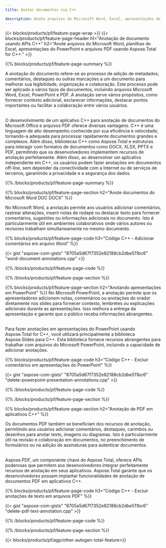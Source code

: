 ```yaml
---
title: Anotar documentos via C++ 

description: Anote arquivos do Microsoft Word, Excel, apresentações do PowerPoint e arquivos PDF por meio do seu aplicativo C++. Gerencie anotações com facilidade.
---
```


{{< blocks/products/pf/feature-page-wrap >}}
{{< blocks/products/pf/feature-page-header h1="Anotação de documento usando APIs C++" h2="Anote arquivos do Microsoft Word, planilhas do Excel, apresentações do PowerPoint e arquivos PDF usando Aspose.Total for C++." >}}

{{% blocks/products/pf/feature-page-summary %}}


A anotação do documento refere-se ao processo de adição de metadados, comentários, destaques ou outras marcações a um documento para melhorar sua legibilidade, organização e colaboração. Este processo pode ser aplicado a vários tipos de documentos, incluindo arquivos Microsoft Word, Excel, PowerPoint e PDF. A anotação serve vários propósitos, como fornecer contexto adicional, esclarecer informações, destacar pontos importantes ou facilitar a colaboração entre vários usuários. <br /><br />

O desenvolvimento de um aplicativo C++ para anotação de documentos do Microsoft Office e arquivos PDF oferece diversas vantagens. C++ é uma linguagem de alto desempenho conhecida por sua eficiência e velocidade, tornando-a adequada para processar rapidamente documentos grandes e complexos. Além disso, bibliotecas C++ como Aspose.Total e estruturas para interagir com formatos de documentos como DOCX, XLSX, PPTX e PDF, permitindo que os desenvolvedores implementem recursos de anotação perfeitamente. Além disso, ao desenvolver um aplicativo independente em C++, os usuários podem fazer anotações em documentos off-line, sem depender da conectividade com a Internet ou de serviços de terceiros, garantindo a privacidade e a segurança dos dados. 

{{% /blocks/products/pf/feature-page-summary  %}}

{{% blocks/products/pf/feature-page-section  h2="Anote documentos do Microsoft Word DOC DOCX" %}}

No Microsoft Word, a anotação permite aos usuários adicionar comentários, rastrear alterações, inserir notas de rodapé ou destacar texto para fornecer comentários, sugestões ou informações adicionais no documento. Isto é particularmente útil em ambientes colaborativos onde vários autores ou revisores trabalham simultaneamente no mesmo documento.

{{% blocks/products/pf/feature-page-code h3="Código C++ - Adicionar comentários em arquivo Word" %}}

{{< gist "aspose-com-gists" "8705a5d67f7352e82188cb2dbe511bc6" "word-document-annotations.cpp" >}}

{{% /blocks/products/pf/feature-page-code  %}}


{{% /blocks/products/pf/feature-page-section %}}

{{% blocks/products/pf/feature-page-section  h2="Anotando apresentações em PowerPoint" %}}
No Microsoft PowerPoint, a anotação permite que os apresentadores adicionem notas, comentários ou anotações do orador diretamente nos slides para fornecer contexto, lembretes ou explicações adicionais durante as apresentações. Isso melhora a entrega da apresentação e garante que o público receba informações abrangentes.<br /><br />

Para fazer anotações em apresentações do PowerPoint usando Aspose.Total for C++, você utilizará principalmente a biblioteca Aspose.Slides para C++. Esta biblioteca fornece recursos abrangentes para trabalhar com arquivos do Microsoft PowerPoint, incluindo a capacidade de adicionar anotações.<br />

{{% blocks/products/pf/feature-page-code h3="Código C++ - Excluir comentários em apresentações do PowerPoint" %}}

{{< gist "aspose-com-gists" "8705a5d67f7352e82188cb2dbe511bc6" "delete-powerpoint-presentation-annotations.cpp" >}}

{{% /blocks/products/pf/feature-page-code  %}}

{{% /blocks/products/pf/feature-page-section %}}

{{% blocks/products/pf/feature-page-section  h2="Anotação de PDF em aplicativos C++" %}}

Os documentos PDF também se beneficiam dos recursos de anotação, permitindo aos usuários adicionar comentários, destaques, carimbos ou desenhos para anotar texto, imagens ou diagramas. Isto é particularmente útil na revisão e colaboração em documentos, no preenchimento de formulários ou na adição de assinaturas para autenticar documentos. <br /><br />

Aspose.PDF, um componente chave do Aspose.Total, oferece APIs poderosas que permitem aos desenvolvedores integrar perfeitamente recursos de anotação em seus aplicativos. Aspose.Total garante que os desenvolvedores possam implantar funcionalidades de anotação de documentos PDF em aplicativos C++.

{{% blocks/products/pf/feature-page-code h3="Código C++ - Excluir anotações de texto em arquivos PDF" %}}

{{< gist "aspose-com-gists" "8705a5d67f7352e82188cb2dbe511bc6" "delete-pdf-text-annotation.cpp" >}}

{{% /blocks/products/pf/feature-page-code  %}}

{{% /blocks/products/pf/feature-page-section %}}

{{< blocks/products/pf/agp/other-autogen-total-feature>}}